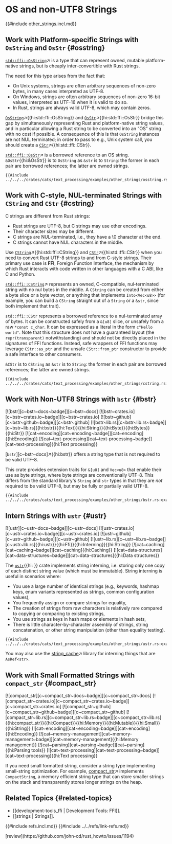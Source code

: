 # OS and non-UTF8 Strings

{{#include other_strings.incl.md}}

## Work with Platform-specific Strings with `OsString` and `OsStr` {#osstring}

[`std::ffi::OsString`](https://doc.rust-lang.org/std/ffi/struct.OsString.html)↗ is a type that can represent owned, mutable platform-native strings, but is cheaply inter-convertible with Rust strings.

The need for this type arises from the fact that:

- On Unix systems, strings are often arbitrary sequences of non-zero bytes, in many cases interpreted as UTF-8.
- On Windows, strings are often arbitrary sequences of non-zero 16-bit values, interpreted as UTF-16 when it is valid to do so.
- In Rust, strings are always valid UTF-8, which may contain zeros.

[`OsString`](https://doc.rust-lang.org/std/ffi/struct.OsString.html)↗{{hi:std::ffi::OsString}} and [`OsStr`](https://doc.rust-lang.org/std/ffi/struct.OsStr.html)↗{{hi:std::ffi::OsStr}} bridge this gap by simultaneously representing Rust and platform-native string values, and in particular allowing a Rust string to be converted into an “OS” string with no cost if possible. A consequence of this is that `OsString` instances are not NUL terminated; in order to pass to e.g., Unix system call, you should create a [`CStr`](https://doc.rust-lang.org/std/ffi/struct.CStr.html)↗{{hi:std::ffi::CStr}}.

[`std::ffi::OsStr`](https://doc.rust-lang.org/std/ffi/struct.OsStr.html)↗ is a borrowed reference to an OS string. `&OsStr`{{hi:&OsStr}} is to `OsString` as `&str` is to `String`: the former in each pair are borrowed references; the latter are owned strings.

```rust,editable
{{#include ../../../crates/cats/text_processing/examples/other_strings/osstring.rs:example}}
```

## Work with C-style, NUL-terminated Strings with `CString` and `CStr` {#cstring}

C strings are different from Rust strings:

- Rust strings are UTF-8, but C strings may use other encodings.
- Their character sizes may be different.
- C strings are NUL-terminated, i.e., they have a \0 character at the end.
- C strings cannot have NUL characters in the middle.

Use [`CString`](https://doc.rust-lang.org/std/ffi/struct.CString.html)↗{{hi:std::ffi::CString}} and [`CStr`](https://doc.rust-lang.org/std/ffi/struct.CStr.html)↗{{hi:std::ffi::CStr}} when you need to convert Rust UTF-8 strings to and from C-style strings. Their primary use case is **FFI**, Foreign Function Interface, the mechanism by which Rust interacts with code written in other languages with a C ABI, like C and Python.

[`std::ffi::CString`](https://doc.rust-lang.org/std/ffi/struct.CString.html)↗ represents an owned, C-compatible, nul-terminated string with no nul bytes in the middle. A `CString` can be created from either a byte slice or a byte vector, or anything that implements `Into<Vec<u8>>` (for example, you can build a `CString` straight out of a `String` or a `&str`, since both implement that trait).

`std::ffi::CStr` represents a borrowed reference to a nul-terminated array of bytes. It can be constructed safely from a `&[u8]` slice, or unsafely from a raw `*const c_char`. It can be expressed as a literal in the form `c"Hello world"`. Note that this structure does not have a guaranteed layout (the `repr(transparent)` notwithstanding) and should not be directly placed in the signatures of FFI functions. Instead, safe wrappers of FFI functions may leverage `CStr::as_ptr` and the unsafe `CStr::from_ptr` constructor to provide a safe interface to other consumers.

`&CStr` is to `CString` as `&str` is to `String`: the former in each pair are borrowed references; the latter are owned strings.

```rust,editable
{{#include ../../../crates/cats/text_processing/examples/other_strings/cstring.rs:example}}
```

## Work with Non-UTF8 Strings with `bstr` {#bstr}

[![bstr][c~bstr~docs~badge]][c~bstr~docs] [![bstr~crates.io][c~bstr~crates.io~badge]][c~bstr~crates.io] [![bstr~github][c~bstr~github~badge]][c~bstr~github] [![bstr~lib.rs][c~bstr~lib.rs~badge]][c~bstr~lib.rs]{{hi:bstr}}{{hi:Text}}{{hi:String}}{{hi:Byte}}{{hi:Bytes}}{{hi:Str}} [![cat~encoding][cat~encoding~badge]][cat~encoding]{{hi:Encoding}} [![cat~text-processing][cat~text-processing~badge]][cat~text-processing]{{hi:Text processing}}

[`bstr`][c~bstr~docs]↗{{hi:bstr}} offers a string type that is not required to be valid UTF-8.

This crate provides extension traits for `&[u8]` and `Vec<u8>` that enable their use as byte strings, where byte strings are conventionally UTF-8. This differs from the standard library's `String` and `str` types in that they are *not* required to be valid UTF-8, but may be fully or partially valid UTF-8.

```rust,editable
{{#include ../../../crates/cats/text_processing/examples/other_strings/bstr.rs:example}}
```

## Intern Strings with `ustr` {#ustr}

[![ustr][c~ustr~docs~badge]][c~ustr~docs] [![ustr~crates.io][c~ustr~crates.io~badge]][c~ustr~crates.io] [![ustr~github][c~ustr~github~badge]][c~ustr~github] [![ustr~lib.rs][c~ustr~lib.rs~badge]][c~ustr~lib.rs]{{hi:ustr}}{{hi:Ffi}}{{hi:Interning}}{{hi:String}} [![cat~caching][cat~caching~badge]][cat~caching]{{hi:Caching}} [![cat~data-structures][cat~data-structures~badge]][cat~data-structures]{{hi:Data structures}}

The [`ustr`]( ){{hi: }} crate implements string interning, i.e. storing only one copy of each distinct string value (which must be immutable). String interning is useful in scenarios where:

- You use a large number of identical strings (e.g., keywords, hashmap keys, enum variants represented as strings, common configuration values),
- You frequently assign or compare strings for equality,
- The creation of strings from raw characters is relatively rare compared to copying or comparing to existing strings,
- You use strings as keys in hash maps or elements in hash sets,
- There is little character-by-character assembly of strings, string concatenation, or other string manipulation (other than equality testing).

```rust,editable
{{#include ../../../crates/cats/text_processing/examples/other_strings/ustr.rs:example}}
```

You may also use the [string_cache](https://docs.rs/string_cache/latest/string_cache/)↗ library for interning things that are `AsRef<str>`.

## Work with Small Formatted Strings with `compact_str` {#compact_str}

[![compact_str][c~compact_str~docs~badge]][c~compact_str~docs] [![compact_str~crates.io][c~compact_str~crates.io~badge]][c~compact_str~crates.io] [![compact_str~github][c~compact_str~github~badge]][c~compact_str~github] [![compact_str~lib.rs][c~compact_str~lib.rs~badge]][c~compact_str~lib.rs]{{hi:compact_str}}{{hi:Compact}}{{hi:Memory}}{{hi:Mutable}}{{hi:Small}}{{hi:String}} [![cat~encoding][cat~encoding~badge]][cat~encoding]{{hi:Encoding}} [![cat~memory-management][cat~memory-management~badge]][cat~memory-management]{{hi:Memory management}} [![cat~parsing][cat~parsing~badge]][cat~parsing]{{hi:Parsing tools}} [![cat~text-processing][cat~text-processing~badge]][cat~text-processing]{{hi:Text processing}}

If you need small formatted string, consider a string type implementing small-string optimization. For example, [compact_str](https://crates.io/crates/compact_str)↗ implements `CompactString`, a memory efficient string type that can store smaller strings on the stack and transparently stores longer strings on the heap.

## Related Topics {#related-topics}

- [[development-tools_ffi | Development Tools: FFI]].
- [[strings | Strings]].

{{#include refs.incl.md}}
{{#include ../../refs/link-refs.md}}

<div class="hidden">
[review](https://github.com/john-cd/rust_howto/issues/1194)
</div>
